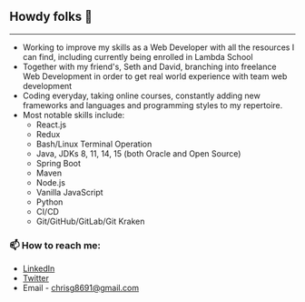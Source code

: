 ## Howdy folks 👋
_____
* Working to improve my skills as a Web Developer with all the resources I can find, including currently being enrolled in Lambda School
* Together with my friend's, Seth and David, branching into freelance Web Development in order to get real world experience with team web development
* Coding everyday, taking online courses, constantly adding new frameworks and languages and programming styles to my repertoire.
* Most notable skills include:
  * React.js
  * Redux
  * Bash/Linux Terminal Operation
  * Java, JDKs 8, 11, 14, 15 (both Oracle and Open Source)
  * Spring Boot
  * Maven
  * Node.js
  * Vanilla JavaScript
  * Python
  * CI/CD
  * Git/GitHub/GitLab/Git Kraken
### 📫 How to reach me:
* <i class="fa fa-linkedin-square" aria-hidden="true"></i>[LinkedIn](https://www.linkedin.com/in/christopher-girvin/)
* <i class="fa fa-twitter-square" aria-hidden="true"></i>[Twitter](https://twitter.com/chrisg8691dev)
* Email - chrisg8691@gmail.com


<!--
**BUGBOUNTYchrisg8691/BUGBOUNTYchrisg8691** is a ✨ _special_ ✨ repository because its `README.md` (this file) appears on your GitHub profile.

Here are some ideas to get you started:

- 🔭 I’m currently working on ...
- 🌱 I’m currently learning ...
- 👯 I’m looking to collaborate on ...
- 🤔 I’m looking for help with ...
- 💬 Ask me about ...
- 📫 How to reach me: ...
- 😄 Pronouns: ...
- ⚡ Fun fact: ...
-->
